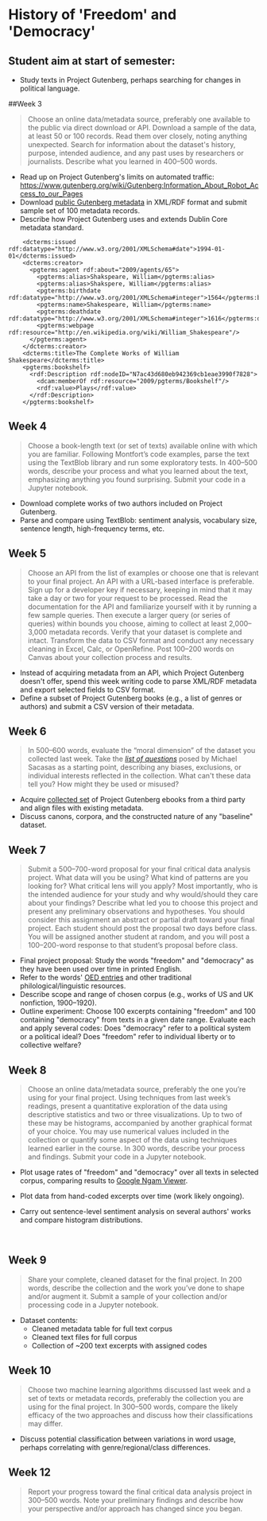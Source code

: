 # History of 'Freedom' and 'Democracy'

## Student aim at start of semester:

- Study texts in Project Gutenberg, perhaps searching for changes in political language.

##Week 3

>Choose an online data/metadata source, preferably one available to the public via direct download or API. Download a sample of the data, at least 50 or 100 records. Read them over closely, noting anything unexpected. Search for information about the dataset's history, purpose, intended audience, and any past uses by researchers or journalists. Describe what you learned in 400–500 words.

- Read up on Project Gutenberg's limits on automated traffic: https://www.gutenberg.org/wiki/Gutenberg:Information_About_Robot_Access_to_our_Pages
- Download [public Gutenberg metadata](https://www.gutenberg.org/wiki/Gutenberg:Offline_Catalogs) in XML/RDF format and submit sample set of 100 metadata records. 
- Describe how Project Gutenberg uses and extends Dublin Core metadata standard.
```
    <dcterms:issued rdf:datatype="http://www.w3.org/2001/XMLSchema#date">1994-01-01</dcterms:issued>
    <dcterms:creator>
      <pgterms:agent rdf:about="2009/agents/65">
        <pgterms:alias>Shakspeare, William</pgterms:alias>
        <pgterms:alias>Shakspere, William</pgterms:alias>
        <pgterms:birthdate rdf:datatype="http://www.w3.org/2001/XMLSchema#integer">1564</pgterms:birthdate>
        <pgterms:name>Shakespeare, William</pgterms:name>
        <pgterms:deathdate rdf:datatype="http://www.w3.org/2001/XMLSchema#integer">1616</pgterms:deathdate>
        <pgterms:webpage rdf:resource="http://en.wikipedia.org/wiki/William_Shakespeare"/>
      </pgterms:agent>
    </dcterms:creator>
    <dcterms:title>The Complete Works of William Shakespeare</dcterms:title>
    <pgterms:bookshelf>
      <rdf:Description rdf:nodeID="N7ac43d680eb942369cb1eae3990f7828">
        <dcam:memberOf rdf:resource="2009/pgterms/Bookshelf"/>
        <rdf:value>Plays</rdf:value>
      </rdf:Description>
    </pgterms:bookshelf>
```

## Week 4

>Choose a book-length text (or set of texts) available online with which you are familiar. Following Montfort’s code examples, parse the text using the TextBlob library and run some exploratory tests. In 400–500 words, describe your process and what you learned about the text, emphasizing anything you found surprising. Submit your code in a Jupyter notebook.

- Download complete works of two authors included on Project Gutenberg.
- Parse and compare using TextBlob: sentiment analysis, vocabulary size, sentence length, high-frequency terms, etc.

## Week 5

>Choose an API from the list of examples or choose one that is relevant to your final project. An API with a URL-based interface is preferable. Sign up for a developer key if necessary, keeping in mind that it may take a day or two for your request to be processed. Read the documentation for the API and familiarize yourself with it by running a few sample queries. Then execute a larger query (or series of queries) within bounds you choose, aiming to collect at least 2,000–3,000 metadata records. Verify that your dataset is complete and intact. Transform the data to CSV format and conduct any necessary cleaning in Excel, Calc, or OpenRefine. Post 100–200 words on Canvas about your collection process and results.

- Instead of acquiring metadata from an API, which Project Gutenberg doesn't offer, spend this week writing code to parse XML/RDF metadata and export selected fields to CSV format. 
- Define a subset of Project Gutenberg books (e.g., a list of genres or authors) and submit a CSV version of their metadata.

## Week 6

>In 500–600 words, evaluate the “moral dimension” of the dataset you collected last week. Take the [*list of questions*](https://thefrailestthing.com/2014/11/29/do-artifacts-have-ethics/) posed by Michael Sacasas as a starting point, describing any biases, exclusions, or individual interests reflected in the collection. What can't these data tell you? How might they be used or misused?

- Acquire [collected set](http://www.stephenmclaughlin.net/temp/freedom_democracy/gutenberg2010.zip) of Project Gutenberg ebooks from a third party and align files with existing metadata.
- Discuss canons, corpora, and the constructed nature of any "baseline" dataset.

## Week 7

>Submit a 500–700-word proposal for your final critical data analysis project. What data will you be using? What kind of patterns are you looking for? What critical lens will you apply? Most importantly, who is the intended audience for your study and why would/should they care about your findings? Describe what led you to choose this project and present any preliminary observations and hypotheses. You should consider this assignment an abstract or partial draft toward your final project. Each student should post the proposal two days before class. You will be assigned another student at random, and you will post a 100–200-word response to that student’s proposal before class.

- Final project proposal: Study the words "freedom" and "democracy" as they have been used over time in printed English.
- Refer to the words' [OED entries](http://www.stephenmclaughlin.net/temp/freedom_democracy/freedom_democracy_oed.pdf) and other traditional philological/linguistic resources.
- Describe scope and range of chosen corpus (e.g., works of US and UK nonfiction, 1900–1920).
- Outline experiment: Choose 100 excerpts containing "freedom" and 100 containing "democracy" from texts in a given date range. Evaluate each and apply several codes: Does "democracy" refer to a political system or a political ideal? Does "freedom" refer to individual liberty or to collective welfare?

## Week 8

>Choose an online data/metadata source, preferably the one you’re using for your final project. Using techniques from last week’s readings, present a quantitative exploration of the data using descriptive statistics and two or three visualizations. Up to two of these may be histograms, accompanied by another graphical format of your choice. You may use numerical values included in the collection or quantify some aspect of the data using techniques learned earlier in the course. In 300 words, describe your process and findings. Submit your code in a Jupyter notebook.

- Plot usage rates of "freedom" and "democracy" over all texts in selected corpus, comparing results to [Google Ngam Viewer](https://books.google.com/ngrams/graph?content=freedom%2Cdemocracy&year_start=1800&year_end=2010&corpus=15&smoothing=3&share=&direct_url=t1%3B%2Cfreedom%3B%2Cc0%3B.t1%3B%2Cdemocracy%3B%2Cc0).

- Plot data from hand-coded excerpts over time (work likely ongoing).

- Carry out sentence-level sentiment analysis on several authors' works and compare histogram distributions.

  ​

## Week 9
>Share your complete, cleaned dataset for the final project. In 200 words, describe the collection and the work you’ve done to shape and/or augment it. Submit a sample of your collection and/or processing code in a Jupyter notebook.

- Dataset contents:
  - Cleaned metadata table for full text corpus
  - Cleaned text files for full corpus
  - Collection of ~200 text excerpts with assigned codes


## Week 10
>Choose two machine learning algorithms discussed last week and a set of texts or metadata records, preferably the collection you are using for the final project. In 300–500 words, compare the likely efficacy of the two approaches and discuss how their classifications may differ.

- Discuss potential classification between variations in word usage, perhaps correlating with genre/regional/class differences.

## Week 12
>Report your progress toward the final critical data analysis project in 300–500 words. Note your preliminary findings and describe how your perspective and/or approach has changed since you began.


